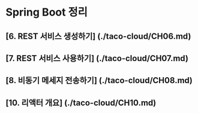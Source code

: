 # Spring Boot 정리

## [6. REST 서비스 생성하기] (./taco-cloud/CH06.md)

## [7. REST 서비스 사용하기] (./taco-cloud/CH07.md)

## [8. 비동기 메세지 전송하기] (./taco-cloud/CH08.md)

## [10. 리액터 개요] (./taco-cloud/CH10.md)
